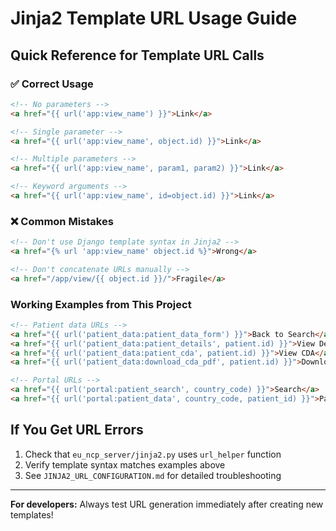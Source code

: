# Jinja2 Template URL Usage Guide

## Quick Reference for Template URL Calls

### ✅ Correct Usage
```html
<!-- No parameters -->
<a href="{{ url('app:view_name') }}">Link</a>

<!-- Single parameter -->
<a href="{{ url('app:view_name', object.id) }}">Link</a>

<!-- Multiple parameters -->
<a href="{{ url('app:view_name', param1, param2) }}">Link</a>

<!-- Keyword arguments -->
<a href="{{ url('app:view_name', id=object.id) }}">Link</a>
```

### ❌ Common Mistakes
```html
<!-- Don't use Django template syntax in Jinja2 -->
<a href="{% url 'app:view_name' object.id %}">Wrong</a>

<!-- Don't concatenate URLs manually -->
<a href="/app/view/{{ object.id }}/">Fragile</a>
```

### Working Examples from This Project
```html
<!-- Patient data URLs -->
<a href="{{ url('patient_data:patient_data_form') }}">Back to Search</a>
<a href="{{ url('patient_data:patient_details', patient.id) }}">View Details</a>
<a href="{{ url('patient_data:patient_cda', patient.id) }}">View CDA</a>
<a href="{{ url('patient_data:download_cda_pdf', patient.id) }}">Download PDF</a>

<!-- Portal URLs -->
<a href="{{ url('portal:patient_search', country_code) }}">Search</a>
<a href="{{ url('portal:patient_data', country_code, patient_id) }}">Patient</a>
```

## If You Get URL Errors
1. Check that `eu_ncp_server/jinja2.py` uses `url_helper` function
2. Verify template syntax matches examples above
3. See `JINJA2_URL_CONFIGURATION.md` for detailed troubleshooting

---
**For developers:** Always test URL generation immediately after creating new templates!
